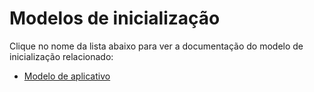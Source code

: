 <style>
  @import url('https://fonts.googleapis.com/css2?family=Lexend:wght@100;300;400;500;600;700;800;900&family=Poppins:wght@100;200;300;400;500;600;700;800;900&display=swap');
</style>
# Modelos de inicialização
Clique no nome da lista abaixo para ver a documentação do modelo de inicialização relacionado:

* [Modelo de aplicativo](Application-Templates.md)
